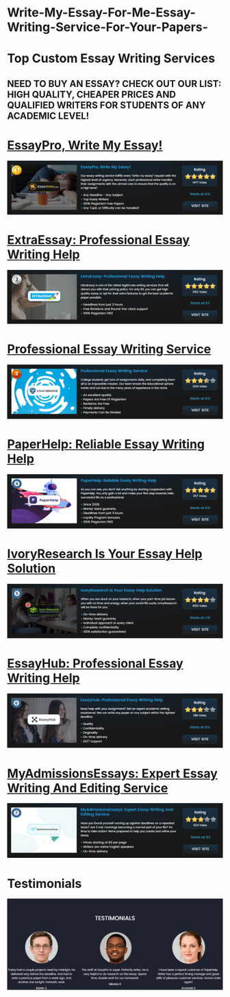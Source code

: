 # Write-My-Essay-For-Me-Essay-Writing-Service-For-Your-Papers-
# Top Custom Essay Writing Services
## NEED TO BUY AN ESSAY? CHECK OUT OUR LIST: HIGH QUALITY, CHEAPER PRICES AND QUALIFIED WRITERS FOR STUDENTS OF ANY ACADEMIC LEVEL!
# [EssayPro, Write My Essay!](https://essaypro.club?tap_s=ySBSZ4t2hFeqSdCrs75PEL)
[![EssayPro, Write My Essay!](https://github.com/HelpWithWritingAnEssay/help-with-writing-an-essay/blob/main/1.png)](https://essaypro.club?tap_s=ySBSZ4t2hFeqSdCrs75PEL)
# [ExtraEssay: Professional Essay Writing Help](https://extraessay.com?key_wpg=bacd181e0bc65c2e4613aed0a9103680&sub_id=help-essay.online)
[![ExtraEssay: Professional Essay Writing Help!](https://github.com/HelpWithWritingAnEssay/help-with-writing-an-essay/blob/main/2.png)](https://extraessay.com?key_wpg=bacd181e0bc65c2e4613aed0a9103680&sub_id=help-essay.online)
# [Professional Essay Writing Service](https://essayservice.co?tap_s=ySBSZ4t2hFeqSdCrs75PEL)
[![Professional Essay Writing Servicel Essay Writing Help!](https://github.com/HelpWithWritingAnEssay/help-with-writing-an-essay/blob/main/3.png)](https://essayservice.co?tap_s=ySBSZ4t2hFeqSdCrs75PEL)
# [PaperHelp: Reliable Essay Writing Help](https://paperhelp.org/?pid=1932&sub_id=help-essay.online)
[![PaperHelp: Reliable Essay Writing Help](https://github.com/HelpWithWritingAnEssay/help-with-writing-an-essay/blob/main/4.png)](https://paperhelp.org/?pid=1932&sub_id=help-essay.online)
# [IvoryResearch Is Your Essay Help Solution](https://ivoryresearch.co.uk/?pid=1932&sub_id=help-essay.online)
[![IvoryResearch Is Your Essay Help Solution ](https://github.com/HelpWithWritingAnEssay/help-with-writing-an-essay/blob/main/5.png)](https://ivoryresearch.co.uk/?pid=1932&sub_id=help-essay.online)
# [EssayHub: Professional Essay Writing Help](https://essayhub.com?tap_s=ySBSZ4t2hFeqSdCrs75PEL)
[![EssayHub: Professional Essay Writing Help](https://github.com/HelpWithWritingAnEssay/help-with-writing-an-essay/blob/main/6.png)](https://essayhub.com?tap_s=ySBSZ4t2hFeqSdCrs75PEL)
# [MyAdmissionsEssays: Expert Essay Writing And Editing Service](https://myadmissionsessay.com/?pid=1932&sub_id=help-essay.online)
[![MyAdmissionsEssays: Expert Essay Writing And Editing Service](https://github.com/HelpWithWritingAnEssay/help-with-writing-an-essay/blob/main/7.png)](https://myadmissionsessay.com/?pid=1932&sub_id=help-essay.online)
# Testimonials
![MyAdmissionsEssays: Expert Essay Writing And Editing Service](https://github.com/HelpWithWritingAnEssay/help-with-writing-an-essay/blob/main/8.png)
